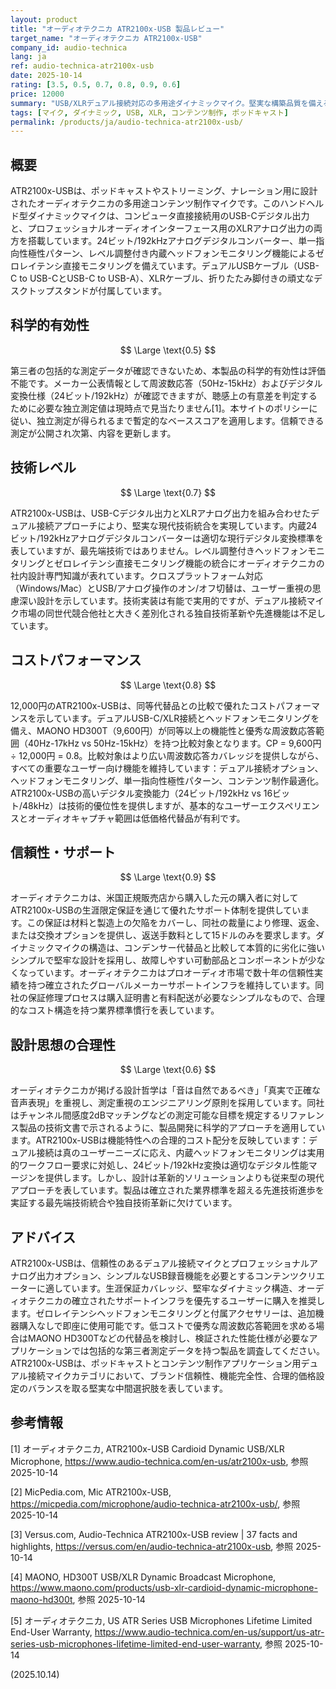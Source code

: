 ```yaml
---
layout: product
title: "オーディオテクニカ ATR2100x-USB 製品レビュー"
target_name: "オーディオテクニカ ATR2100x-USB"
company_id: audio-technica
lang: ja
ref: audio-technica-atr2100x-usb
date: 2025-10-14
rating: [3.5, 0.5, 0.7, 0.8, 0.9, 0.6]
price: 12000
summary: "USB/XLRデュアル接続対応の多用途ダイナミックマイク。堅実な構築品質を備えるが、科学的評価に必要な包括的な性能測定データが不足。"
tags: [マイク, ダイナミック, USB, XLR, コンテンツ制作, ポッドキャスト]
permalink: /products/ja/audio-technica-atr2100x-usb/
---
```


## 概要

ATR2100x-USBは、ポッドキャストやストリーミング、ナレーション用に設計されたオーディオテクニカの多用途コンテンツ制作マイクです。このハンドヘルド型ダイナミックマイクは、コンピュータ直接接続用のUSB-Cデジタル出力と、プロフェッショナルオーディオインターフェース用のXLRアナログ出力の両方を搭載しています。24ビット/192kHzアナログデジタルコンバーター、単一指向性極性パターン、レベル調整付き内蔵ヘッドフォンモニタリング機能によるゼロレイテンシ直接モニタリングを備えています。デュアルUSBケーブル（USB-C to USB-CとUSB-C to USB-A）、XLRケーブル、折りたたみ脚付きの頑丈なデスクトップスタンドが付属しています。

## 科学的有効性

$$ \Large \text{0.5} $$

第三者の包括的な測定データが確認できないため、本製品の科学的有効性は評価不能です。メーカー公表情報として周波数応答（50Hz-15kHz）およびデジタル変換仕様（24ビット/192kHz）が確認できますが、聴感上の有意差を判定するために必要な独立測定値は現時点で見当たりません[1]。本サイトのポリシーに従い、独立測定が得られるまで暫定的なベーススコアを適用します。信頼できる測定が公開され次第、内容を更新します。

## 技術レベル

$$ \Large \text{0.7} $$

ATR2100x-USBは、USB-Cデジタル出力とXLRアナログ出力を組み合わせたデュアル接続アプローチにより、堅実な現代技術統合を実現しています。内蔵24ビット/192kHzアナログデジタルコンバーターは適切な現行デジタル変換標準を表していますが、最先端技術ではありません。レベル調整付きヘッドフォンモニタリングとゼロレイテンシ直接モニタリング機能の統合にオーディオテクニカの社内設計専門知識が表れています。クロスプラットフォーム対応（Windows/Mac）とUSB/アナログ操作のオン/オフ切替は、ユーザー重視の思慮深い設計を示しています。技術実装は有能で実用的ですが、デュアル接続マイク市場の同世代競合他社と大きく差別化される独自技術革新や先進機能は不足しています。

## コストパフォーマンス

$$ \Large \text{0.8} $$

12,000円のATR2100x-USBは、同等代替品との比較で優れたコストパフォーマンスを示しています。デュアルUSB-C/XLR接続とヘッドフォンモニタリングを備え、MAONO HD300T（9,600円）が同等以上の機能性と優秀な周波数応答範囲（40Hz-17kHz vs 50Hz-15kHz）を持つ比較対象となります。CP = 9,600円 ÷ 12,000円 = 0.8。比較対象はより広い周波数応答カバレッジを提供しながら、すべての重要なユーザー向け機能を維持しています：デュアル接続オプション、ヘッドフォンモニタリング、単一指向性極性パターン、コンテンツ制作最適化。ATR2100x-USBの高いデジタル変換能力（24ビット/192kHz vs 16ビット/48kHz）は技術的優位性を提供しますが、基本的なユーザーエクスペリエンスとオーディオキャプチャ範囲は低価格代替品が有利です。

## 信頼性・サポート

$$ \Large \text{0.9} $$

オーディオテクニカは、米国正規販売店から購入した元の購入者に対してATR2100x-USBの生涯限定保証を通じて優れたサポート体制を提供しています。この保証は材料と製造上の欠陥をカバーし、同社の裁量により修理、返金、または交換オプションを提供し、返送手数料として15ドルのみを要求します。ダイナミックマイクの構造は、コンデンサー代替品と比較して本質的に劣化に強いシンプルで堅牢な設計を採用し、故障しやすい可動部品とコンポーネントが少なくなっています。オーディオテクニカはプロオーディオ市場で数十年の信頼性実績を持つ確立されたグローバルメーカーサポートインフラを維持しています。同社の保証修理プロセスは購入証明書と有料配送が必要なシンプルなもので、合理的なコスト構造を持つ業界標準慣行を表しています。

## 設計思想の合理性

$$ \Large \text{0.6} $$

オーディオテクニカが掲げる設計哲学は「音は自然であるべき」「真実で正確な音声表現」を重視し、測定重視のエンジニアリング原則を採用しています。同社はチャンネル間感度2dBマッチングなどの測定可能な目標を規定するリファレンス製品の技術文書で示されるように、製品開発に科学的アプローチを適用しています。ATR2100x-USBは機能特性への合理的コスト配分を反映しています：デュアル接続は真のユーザーニーズに応え、内蔵ヘッドフォンモニタリングは実用的ワークフロー要求に対処し、24ビット/192kHz変換は適切なデジタル性能マージンを提供します。しかし、設計は革新的ソリューションよりも従来型の現代アプローチを表しています。製品は確立された業界標準を超える先進技術進歩を実証する最先端技術統合や独自技術革新に欠けています。

## アドバイス

ATR2100x-USBは、信頼性のあるデュアル接続マイクとプロフェッショナルアナログ出力オプション、シンプルなUSB録音機能を必要とするコンテンツクリエーターに適しています。生涯保証カバレッジ、堅牢なダイナミック構造、オーディオテクニカの確立されたサポートインフラを優先するユーザーに購入を推奨します。ゼロレイテンシヘッドフォンモニタリングと付属アクセサリーは、追加機器購入なしで即座に使用可能です。低コストで優秀な周波数応答範囲を求める場合はMAONO HD300Tなどの代替品を検討し、検証された性能仕様が必要なアプリケーションでは包括的な第三者測定データを持つ製品を調査してください。ATR2100x-USBは、ポッドキャストとコンテンツ制作アプリケーション用デュアル接続マイクカテゴリにおいて、ブランド信頼性、機能完全性、合理的価格設定のバランスを取る堅実な中間選択肢を表しています。

## 参考情報

[1] オーディオテクニカ, ATR2100x-USB Cardioid Dynamic USB/XLR Microphone, https://www.audio-technica.com/en-us/atr2100x-usb, 参照 2025-10-14

[2] MicPedia.com, Mic ATR2100x-USB, https://micpedia.com/microphone/audio-technica-atr2100x-usb/, 参照 2025-10-14

[3] Versus.com, Audio-Technica ATR2100x-USB review | 37 facts and highlights, https://versus.com/en/audio-technica-atr2100x-usb, 参照 2025-10-14

[4] MAONO, HD300T USB/XLR Dynamic Broadcast Microphone, https://www.maono.com/products/usb-xlr-cardioid-dynamic-microphone-maono-hd300t, 参照 2025-10-14

[5] オーディオテクニカ, US ATR Series USB Microphones Lifetime Limited End-User Warranty, https://www.audio-technica.com/en-us/support/us-atr-series-usb-microphones-lifetime-limited-end-user-warranty, 参照 2025-10-14

(2025.10.14)